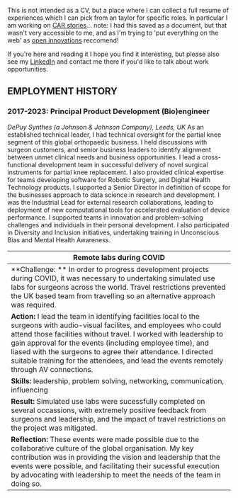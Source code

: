This is not intended as a CV, but a place where I can collect a full resume of experiences which I can pick from an taylor for specific roles. In particular I am working on [CAR stories](https://www.ctp.org.uk/focus/tips-and-advice-5-steps-to-successfully/507910)...
note: I had this saved as a document, but that wasn't very accessible to me, and as I'm trying to 'put everything on the web' as [open innovations](https://open-innovations.org/) reccomend!

If you're here and reading it I hope you find it interesting, but please also see my [LinkedIn](https://www.linkedin.com/in/david-wolfson-6149a38/) and contact me there if you'd like to talk about work opportunities. 

## EMPLOYMENT HISTORY 
### 2017-2023: Principal Product Development (Bio)engineer
_DePuy Synthes (a Johnson & Johnson Company), Leeds, UK_
As an established technical leader, I had technical oversight for the partial knee segment of this global orthopaedic business. I held discussions with surgeon customers, and senior business leaders to identify alignment between unmet clinical needs and business opportunities. I lead a cross-functional development team in successful delivery of novel surgical instruments for partial knee replacement. I also provided clinical expertise for teams developing software for Robotic Surgery, and Digital Health Technology products. 
I supported a Senior Director in definition of scope for the businesses approach to data science in research and development. I was the Industrial Lead for external research collaborations, leading to deployment of new computational tools for accelerated evaluation of device performance. I supported teams in innovation and problem-solving challenges and individuals in their personal development. I also participated in Diversity and Inclusion initiatives, undertaking training in Unconscious Bias and Mental Health Awareness.

|Remote labs during COVID|
|---|
|**Challenge: ** In order to progress development projects during COVID, it was necessary to undertaking simulated use labs for surgeons across the world. Travel restrictions prevented the UK based team from travelling so an alternative approach was required.|
|**Action:** I lead the team in identifying  facilities local to the surgeons with audio-visual facilites, and employees who could attend those facilities without travel. I worked with leadership to gain approval for the events (including employee time), and liased with the surgeons to agree their attendance. I directed suitable training for the attendees, and lead the events remotely through AV connections.| 
**Skills:** leadership, problem solving, networking, communication, influencing|
|**Result:** Simulated use labs were sucessfully completed on several occassions, with extremely positive feedback from surgeons and leadership, and the impact of travel restrictions on the project was mitigated.|
|**Reflection:** These events were made possible due to the collaborative culture of the global organisation. My key contribution was in providing the vision and leadership that the events were possible, and facilitating their sucessful execution by advocating with leadership to meet the needs of the team in doing so.|

<!--|CAR TEMPLATE|
|---|
|**Challenge: ** |
|**Action:** | 
**Skills:** |
|**Result:** |
|**Reflection:** |-->